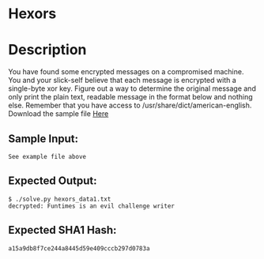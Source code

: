 # Hexors

# Description

<p>You have found some encrypted messages on a compromised machine. You and your slick-self believe that each message is encrypted with a single-byte xor key. Figure out a way to determine the original message and only print the plain text, readable message in the format below and nothing else. Remember that you have access to /usr/share/dict/american-english.
Download the sample file <a href="hexors_data1.txt">Here</a>
</p>

## Sample Input:

```
See example file above
```
## Expected Output:

```
$ ./solve.py hexors_data1.txt 
decrypted: Funtimes is an evil challenge writer
```
## Expected SHA1 Hash:

```
a15a9db8f7ce244a8445d59e409cccb297d0783a
```
